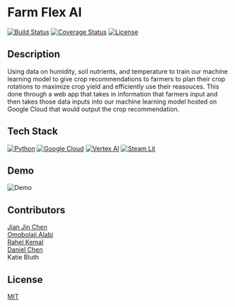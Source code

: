 # Farm Flex AI 

[![Build Status](https://img.shields.io/travis/username/reponame.svg?style=flat-square)](https://travis-ci.org/username/reponame)
[![Coverage Status](https://img.shields.io/coveralls/username/reponame.svg?style=flat-square)](https://coveralls.io/github/username/reponame)
[![License](https://img.shields.io/github/license/isayahc/python-sample-template.svg?style=flat-square)](LICENSE)

## Description

Using data on humidity, soil nutrients, and temperature to train our machine learning model to give crop recommendations to farmers to plan
their crop rotations to maximize crop yield and efficiently use their reasouces. This done through a web app that takes in information that farmers 
input and then takes those data inputs into our machine learning model hosted on Google Cloud that would output the crop recommendation. 

## Tech Stack 
[![Python](https://img.shields.io/badge/-Python-3776AB?logo=python&logoColor=yellow&style=for-the-badge)](Python) 
[![Google Cloud](https://img.shields.io/badge/-googlecloud-4285F4?logo=googlecloud&logoColor=red&style=for-the-badge)](GoogleCloud)
[![Vertex AI](https://img.shields.io/badge/%20Vertex%20AI-4169E1?style=for-the-badge)](VertexAi)
[![Steam Lit](https://img.shields.io/badge/Steamlit-black?style=for-the-badge&logo=streamlit)](SteamLit)

## Demo

![Demo](https://github.com/isayahc/Crop-AI/assets/122761865/88076025-3225-47e1-996f-b6ac37517312)

## Contributors
[Jian Jin Chen](https://github.com/JJC3321) <br />
[Omobolaji Alabi](https://github.com/SlinkyWalnut) <br />
[Rahel Kemal](https://github.com/rahelskemal) <br />
[Daniel Chen](https://github.com/dchen024) <br />
Katie Bluth

## License

[MIT](LICENSE)

